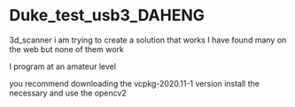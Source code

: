 # Duke_test_usb3_DAHENG
3d_scanner 
i am trying to create a solution that works
I have found many on the web but none of them work

I program at an amateur level

you recommend downloading the vcpkg-2020.11-1 version
install the necessary and use the opencv2
